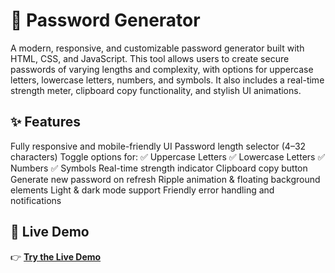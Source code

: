 # 🔐 Password Generator

A modern, responsive, and customizable password generator built with HTML, CSS, and JavaScript.
This tool allows users to create secure passwords of varying lengths and complexity, with options for uppercase letters, lowercase letters, numbers, and symbols. It also includes a real-time strength meter, clipboard copy functionality, and stylish UI animations.

## ✨ Features

Fully responsive and mobile-friendly UI
Password length selector (4–32 characters)
Toggle options for:
    ✅ Uppercase Letters
    ✅ Lowercase Letters
    ✅ Numbers
    ✅ Symbols
Real-time strength indicator
Clipboard copy button
Generate new password on refresh
Ripple animation & floating background elements
Light & dark mode support
Friendly error handling and notifications

## 🚀 Live Demo
👉 [**Try the Live Demo**](https://lorainecastro.github.io/password-generator/)